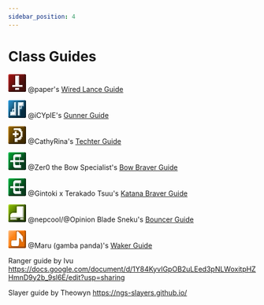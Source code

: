 ```yaml
---
sidebar_position: 4
---
```


# Class Guides

![Hunter](../static/img/hu.png) @paper's [Wired Lance Guide](https://docs.google.com/document/d/1gMF3b2M1DvvblOF1cBC9nqoe7c3hucE4epzGitY6MG8/edit?usp=sharing)

![Gunner](../static/img/gu.png) @iCYpIE's [Gunner Guide](https://docs.google.com/document/d/1a-TxeXEa5bkVdzrrocGcj8qzS2UQqPPeE2u67etxIAA/edit)

![Techter](../static/img/te.png) @CathyRina's [Techter Guide](https://docs.google.com/document/d/1B7BoVLREksH3GOggKDbW3XPYUsV9E1jWJqxhzW2Cyjw/edit)

![Braver](../static/img/br.png) @Zer0 the Bow Specialist's [Bow Braver Guide](https://docs.google.com/document/d/1F7gPca3yK90v2Im-HFhtra-aZhiLf0UZ8GdFgPEJgkg/edit)

![Braver](../static/img/br.png) @Gintoki x Terakado Tsuu's [Katana Braver Guide](https://docs.google.com/document/d/1ezuEQU5-ThzXINH-_tQ3Ob2a_0b1VRbg2o2vYNF0utE/edit?usp=sharing)

![Bouncer](../static/img/bo.png) @nepcool/@Opinion Blade Sneku's [Bouncer Guide](https://bit.ly/3v2vUkT)

![Waker](../static/img/wa.png) @Maru (gamba panda)'s [Waker Guide](https://docs.google.com/document/d/1wmRHi75YiYTvaCY5sgy0oPNkucLQnUvDa4_bPbPKjhU/edit )

Ranger guide by Ivu https://docs.google.com/document/d/1Y84KyvIGpOB2uLEed3pNLWoxitpHZHmnD9y2b_9sl6E/edit?usp=sharing

Slayer guide by Theowyn https://ngs-slayers.github.io/
